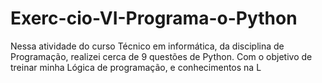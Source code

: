 # Exerc-cio-VI-Programa-o-Python
Nessa atividade do curso Técnico em informática, da disciplina de Programação, realizei cerca de 9 questões de Python.  Com o objetivo de treinar minha Lógica de programação, e conhecimentos na L
